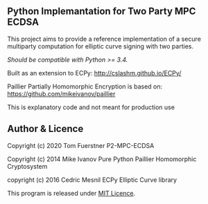 Python Implemantation for Two Party MPC ECDSA
-----------------------

This project aims to provide a reference implementation of a secure multiparty computation for elliptic curve signing with two parties.



*Should be compatible with Python >= 3.4.*

Built as an extension to ECPy: http://cslashm.github.io/ECPy/

Paillier Partially Homomorphic Encryption is based on: https://github.com/mikeivanov/paillier

This is explanatory code and not meant for production use
 
## Author & Licence

Copyright (c) 2020 Tom Fuerstner P2-MPC-ECDSA

Copyright (c) 2014 Mike Ivanov Pure Python Paillier Homomorphic Cryptosystem

copyright (c) 2016 Cedric Mesnil ECPy Elliptic Curve library


This program is released under [MIT Licence](LICENCE.txt).
